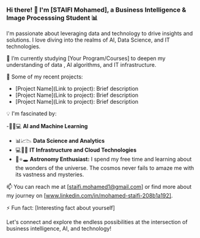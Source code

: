 
<!--
**YGTRAY/YGTRAY** is a ✨ _special_ ✨ repository because its `README.md` (this file) appears on your GitHub profile. 
-->

### Hi there! 👋 I'm [STAIFI Mohamed], a Business Intelligence & Image Processsing Student 📊

I'm passionate about leveraging data and technology to drive insights and solutions. I love diving into the realms of AI, Data Science, and IT technologies.

🌱 I’m currently studying [Your Program/Courses] to deepen my understanding of data , AI algorithms, and IT infrastructure.

🚀 Some of my recent projects:

- [Project Name](Link to project): Brief description
- [Project Name](Link to project): Brief description
- [Project Name](Link to project): Brief description

💡 I'm fascinated by:

-🤖🧠💻 **AI and Machine Learning**
- 📊📈📉 **Data Science and Analytics**
- 💻🔧🌐 **IT Infrastructure and Cloud Technologies**
- 🌌⭐🕳️ **Astronomy Enthusiast:** I spend my free time and learning about the wonders of the universe. The cosmos never fails to amaze me with its vastness and mysteries.

📫 You can reach me at [staifi.mohamed1@gmail.com] or find more about my journey on [www.linkedin.com/in/mohamed-staifi-208b1a192].

⚡ Fun fact: [Interesting fact about yourself]

Let's connect and explore the endless possibilities at the intersection of business intelligence, AI, and technology!


